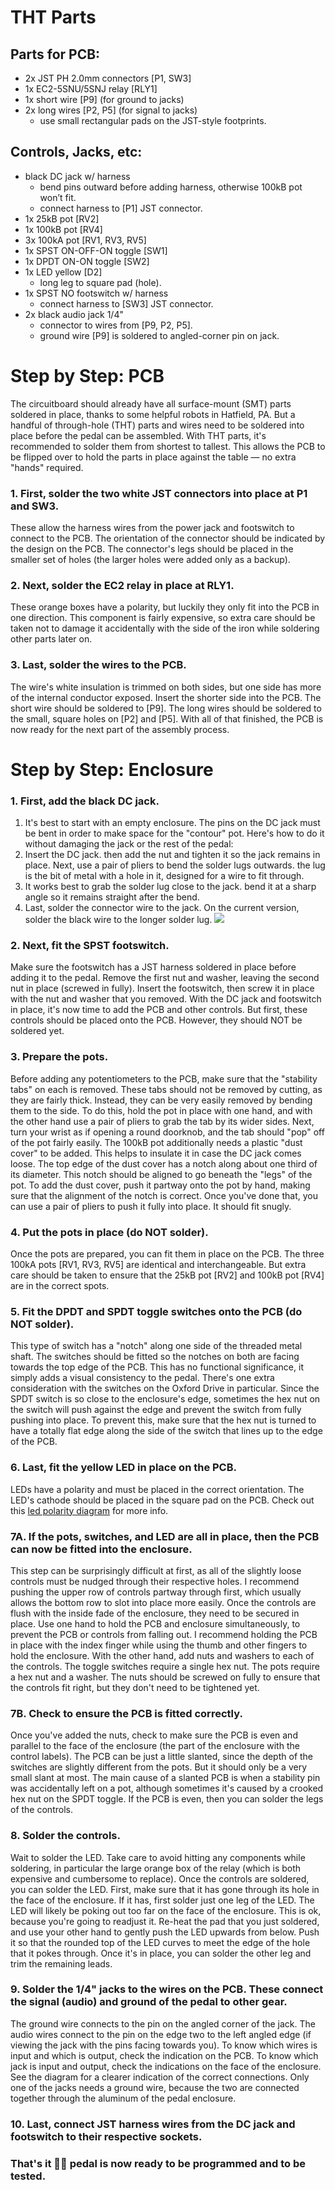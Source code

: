 # THT Parts
## Parts for PCB:
- 2x JST PH 2.0mm connectors [P1, SW3]
- 1x EC2-5SNU/5SNJ relay [RLY1]
- 1x short wire [P9] (for ground to jacks)
- 2x long wires [P2, P5] (for signal to jacks)
  - use small rectangular pads on the JST-style footprints.

## Controls, Jacks, etc:
- black DC jack w/ harness
  - bend pins outward before adding harness, otherwise 100kB pot won’t fit.
  - connect harness to [P1] JST connector.
- 1x 25kB pot [RV2]
- 1x 100kB pot [RV4]
- 3x 100kA pot [RV1, RV3, RV5]
- 1x SPST ON-OFF-ON toggle [SW1]
- 1x DPDT ON-ON toggle [SW2]
- 1x LED yellow [D2]
  - long leg to square pad (hole).
- 1x SPST NO footswitch w/ harness
  - connect harness to [SW3] JST connector.
- 2x black audio jack 1/4"
  - connector to wires from [P9, P2, P5].
  - ground wire [P9] is soldered to angled-corner pin on jack.

# Step by Step: PCB
The circuitboard should already have all surface-mount (SMT) parts soldered in place, thanks to some helpful robots in Hatfield, PA.
But a handful of through-hole (THT) parts and wires need to be soldered into place before the pedal can be assembled.
With THT parts, it's recommended to solder them from shortest to tallest. This allows the PCB to be flipped over to hold the parts in place against the table — no extra "hands" required.
### 1. First, solder the two white JST connectors into place at P1 and SW3.
These allow the harness wires from the power jack and footswitch to connect to the PCB. The orientation of the connector should be indicated by the design on the PCB. The connector's legs should be placed in the smaller set of holes (the larger holes were added only as a backup).
### 2. Next, solder the EC2 relay in place at RLY1.
These orange boxes have a polarity, but luckily they only fit into the PCB in one direction. This component is fairly expensive, so extra care should be taken not to damage it accidentally with the side of the iron while soldering other parts later on.
### 3. Last, solder the wires to the PCB.
The wire's white insulation is trimmed on both sides, but one side has more of the internal conductor exposed. Insert the shorter side into the PCB.
The short wire should be soldered to [P9]. The long wires should be soldered to the small, square holes on [P2] and [P5].
With all of that finished, the PCB is now ready for the next part of the assembly process.
# Step by Step: Enclosure
### 1. First, add the black DC jack.
1. It's best to start with an empty enclosure.
The pins on the DC jack must be bent in order to make space for the "contour" pot. Here's how to do it without damaging the jack or the rest of the pedal:
2. Insert the DC jack. then add the nut and tighten it so the jack remains in place.
Next, use a pair of pliers to bend the solder lugs outwards. the lug is the bit of metal with a hole in it, designed for a wire to fit through.
3. It works best to grab the solder lug close to the jack. bend it at a sharp angle so it remains straight after the bend.
4. Last, solder the connector wire to the jack.
On the current version, solder the black wire to the longer solder lug.
![](ox-dc-20240517.png)
### 2. Next, fit the SPST footswitch.
Make sure the footswitch has a JST harness soldered in place before adding it to the pedal.
Remove the first nut and washer, leaving the second nut in place (screwed in fully). Insert the footswitch, then screw it in place with the nut and washer that you removed.
With the DC jack and footswitch in place, it's now time to add the PCB and other controls. But first, these controls should be placed onto the PCB. However, they should NOT be soldered yet.
### 3. Prepare the pots.
Before adding any potentiometers to the PCB, make sure that the "stability tabs" on each is removed. These tabs should not be removed by cutting, as they are fairly thick. Instead, they can be very easily removed by bending them to the side. To do this, hold the pot in place with one hand, and with the other hand use a pair of pliers to grab the tab by its wider sides. Next, turn your wrist as if opening a round doorknob, and the tab should "pop" off of the pot fairly easily.
The 100kB pot additionally needs a plastic "dust cover" to be added. This helps to insulate it in case the DC jack comes loose. The top edge of the dust cover has a notch along about one third of its diameter. This notch should be aligned to go beneath the "legs" of the pot. To add the dust cover, push it partway onto the pot by hand, making sure that the alignment of the notch is correct. Once you've done that, you can use a pair of pliers to push it fully into place. It should fit snugly.
### 4. Put the pots in place (do NOT solder).
Once the pots are prepared, you can fit them in place on the PCB. The three 100kA pots [RV1, RV3, RV5] are identical and interchangeable. But extra care should be taken to ensure that the 25kB pot [RV2] and 100kB pot [RV4] are in the correct spots.
### 5. Fit the DPDT and SPDT toggle switches onto the PCB (do NOT solder).
This type of switch has a "notch" along one side of the threaded metal shaft. The switches should be fitted so the notches on both are facing towards the top edge of the PCB. This has no functional significance, it simply adds a visual consistency to the pedal.
There's one extra consideration with the switches on the Oxford Drive in particular. Since the SPDT switch is so close to the enclosure's edge, sometimes the hex nut on the switch will push against the edge and prevent the switch from fully pushing into place. To prevent this, make sure that the hex nut is turned to have a totally flat edge along the side of the switch that lines up to the edge of the PCB.
### 6. Last, fit the yellow LED in place on the PCB.
LEDs have a polarity and must be placed in the correct orientation. The LED's cathode should be placed in the square pad on the PCB. Check out this [led polarity diagram](img/led-polarity-diagram-20240328-2.png) for more info.
### 7A. If the pots, switches, and LED are all in place, then the PCB can now be fitted into the enclosure.
This step can be surprisingly difficult at first, as all of the slightly loose controls must be nudged through their respective holes. I recommend pushing the upper row of controls partway through first, which usually allows the bottom row to slot into place more easily.
Once the controls are flush with the inside fade of the enclosure, they need to be secured in place. Use one hand to hold the PCB and enclosure simultaneously, to prevent the PCB or controls from falling out. I recommend holding the PCB in place with the index finger while using the thumb and other fingers to hold the enclosure. With the other hand, add nuts and washers to each of the controls. The toggle switches require a single hex nut. The pots require a hex nut and a washer. The nuts should be screwed on fully to ensure that the controls fit right, but they don't need to be tightened yet.
### 7B. Check to ensure the PCB is fitted correctly.
Once you've added the nuts, check to make sure the PCB is even and parallel to the face of the enclosure (the part of the enclosure with the control labels). The PCB can be just a little slanted, since the depth of the switches are slightly different from the pots. But it should only be a very small slant at most. The main cause of a slanted PCB is when a stability pin was accidentally left on a pot, although sometimes it's caused by a crooked hex nut on the SPDT toggle.
If the PCB is even, then you can solder the legs of the controls.
### 8. Solder the controls.
Wait to solder the LED. Take care to avoid hitting any components while soldering, in particular the large orange box of the relay (which is both expensive and cumbersome to replace).
Once the controls are soldered, you can solder the LED. First, make sure that it has gone through its hole in the face of the enclosure. If it has, first solder just one leg of the LED. The LED will likely be poking out too far on the face of the enclosure. This is ok, because you're going to readjust it. Re-heat the pad that you just soldered, and use your other hand to gently push the LED upwards from below. Push it so that the rounded top of the LED curves to meet the edge of the hole that it pokes through. Once it's in place, you can solder the other leg and trim the remaining leads.
### 9. Solder the 1/4" jacks to the wires on the PCB. These connect the signal (audio) and ground of the pedal to other gear.
The ground wire connects to the pin on the angled corner of the jack. The audio wires connect to the pin on the edge two to the left angled edge (if viewing the jack with the pins facing towards you). To know which wires is input and which is output, check the indication on the PCB. To know which jack is input and output, check the indications on the face of the enclosure. See the diagram for a clearer indication of the correct connections.
Only one of the jacks needs a ground wire, because the two are connected together through the aluminum of the pedal enclosure.
### 10. Last, connect JST harness wires from the DC jack and footswitch to their respective sockets.
### That's it 👍🏻 pedal is now ready to be programmed and to be tested.
